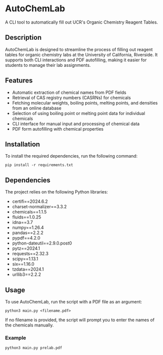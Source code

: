 # AutoChemLab

A CLI tool to automatically fill out UCR's Organic Chemistry Reagent Tables.

## Description

AutoChemLab is designed to streamline the process of filling out reagent tables for organic chemistry labs at the University of California, Riverside. It supports both CLI interactions and PDF autofilling, making it easier for students to manage their lab assignments.

## Features

- Automatic extraction of chemical names from PDF fields
- Retrieval of CAS registry numbers (CASRNs) for chemicals
- Fetching molecular weights, boiling points, melting points, and densities from an online database
- Selection of using boiling point or melting point data for individual chemicals
- CLI interface for manual input and processing of chemical data
- PDF form autofilling with chemical properties

## Installation

To install the required dependencies, run the following command:

```shell
pip install -r requirements.txt
```

## Dependencies

The project relies on the following Python libraries:

- certifi==2024.6.2
- charset-normalizer==3.3.2
- chemicals==1.1.5
- fluids==1.0.25
- idna==3.7
- numpy==1.26.4
- pandas==2.2.2
- pypdf==4.2.0
- python-dateutil==2.9.0.post0
- pytz==2024.1
- requests==2.32.3
- scipy==1.13.1
- six==1.16.0
- tzdata==2024.1
- urllib3==2.2.2

## Usage

To use AutoChemLab, run the script with a PDF file as an argument:

```shell
python3 main.py <filename.pdf>
```

If no filename is provided, the script will prompt you to enter the names of the chemicals manually.

### Example

```shell
python3 main.py prelab.pdf
```

